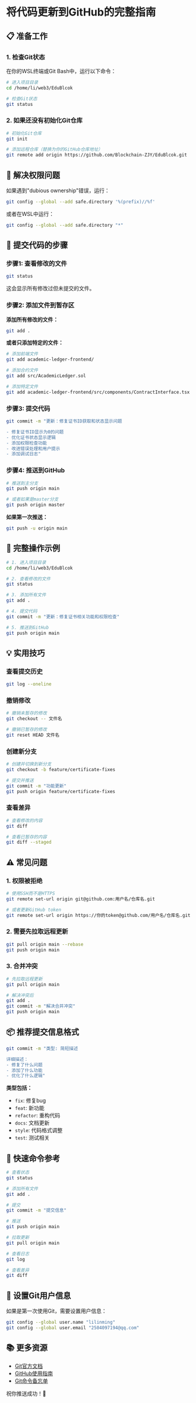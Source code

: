 # 将代码更新到GitHub的完整指南

## 📋 准备工作

### 1. 检查Git状态

在你的WSL终端或Git Bash中，运行以下命令：

```bash
# 进入项目目录
cd /home/li/web3/EduBlcok

# 检查Git状态
git status
```

### 2. 如果还没有初始化Git仓库

```bash
# 初始化Git仓库
git init

# 添加远程仓库（替换为你的GitHub仓库地址）
git remote add origin https://github.com/Blockchain-ZJY/EduBlcok.git
```

## 🔧 解决权限问题

如果遇到"dubious ownership"错误，运行：

```bash
git config --global --add safe.directory '%(prefix)//%f'
```

或者在WSL中运行：

```bash
git config --global --add safe.directory "*"
```

## 📝 提交代码的步骤

### 步骤1: 查看修改的文件

```bash
git status
```

这会显示所有修改过但未提交的文件。

### 步骤2: 添加文件到暂存区

**添加所有修改的文件：**

```bash
git add .
```

**或者只添加特定的文件：**

```bash
# 添加前端文件
git add academic-ledger-frontend/

# 添加合约文件
git add src/AcademicLedger.sol

# 添加特定文件
git add academic-ledger-frontend/src/components/ContractInterface.tsx
```

### 步骤3: 提交代码

```bash
git commit -m "更新：修复证书ID获取和状态显示问题

- 修复证书ID显示为0的问题
- 优化证书状态显示逻辑
- 添加权限检查功能
- 改进错误处理和用户提示
- 添加调试日志"
```

### 步骤4: 推送到GitHub

```bash
# 推送到主分支
git push origin main

# 或者如果是master分支
git push origin master
```

**如果第一次推送：**

```bash
git push -u origin main
```

## 🚀 完整操作示例

```bash
# 1. 进入项目目录
cd /home/li/web3/EduBlcok

# 2. 查看修改的文件
git status

# 3. 添加所有文件
git add .

# 4. 提交代码
git commit -m "更新：修复证书相关功能和权限检查"

# 5. 推送到GitHub
git push origin main
```

## 💡 实用技巧

### 查看提交历史

```bash
git log --oneline
```

### 撤销修改

```bash
# 撤销未暂存的修改
git checkout -- 文件名

# 撤销已暂存的修改
git reset HEAD 文件名
```

### 创建新分支

```bash
# 创建并切换到新分支
git checkout -b feature/certificate-fixes

# 提交并推送
git commit -m "功能更新"
git push origin feature/certificate-fixes
```

### 查看差异

```bash
# 查看修改的内容
git diff

# 查看已暂存的内容
git diff --staged
```

## ⚠️ 常见问题

### 1. 权限被拒绝

```bash
# 使用SSH而不是HTTPS
git remote set-url origin git@github.com:用户名/仓库名.git

# 或者更新GitHub token
git remote set-url origin https://你的token@github.com/用户名/仓库名.git
```

### 2. 需要先拉取远程更新

```bash
git pull origin main --rebase
git push origin main
```

### 3. 合并冲突

```bash
# 先拉取远程更新
git pull origin main

# 解决冲突后
git add .
git commit -m "解决合并冲突"
git push origin main
```

## 📦 推荐提交信息格式

```bash
git commit -m "类型: 简短描述

详细描述：
- 修复了什么问题
- 添加了什么功能
- 优化了什么逻辑"
```

**类型包括：**
- `fix`: 修复bug
- `feat`: 新功能
- `refactor`: 重构代码
- `docs`: 文档更新
- `style`: 代码格式调整
- `test`: 测试相关

## 🎯 快速命令参考

```bash
# 查看状态
git status

# 添加所有文件
git add .

# 提交
git commit -m "提交信息"

# 推送
git push origin main

# 拉取更新
git pull origin main

# 查看日志
git log

# 查看差异
git diff
```

## 🔐 设置Git用户信息

如果是第一次使用Git，需要设置用户信息：

```bash
git config --global user.name "lilinming"
git config --global user.email "2504097194@qq.com"
```

## 📚 更多资源

- [Git官方文档](https://git-scm.com/doc)
- [GitHub使用指南](https://docs.github.com/)
- [Git命令备忘单](https://education.github.com/git-cheat-sheet-education.pdf)

祝你推送成功！🚀
